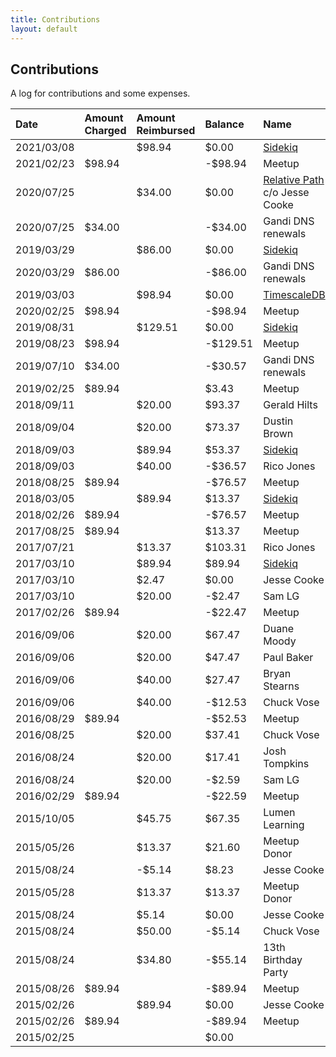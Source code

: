 ```yaml
---
title: Contributions
layout: default
---
```


## Contributions

A log for contributions and some expenses.

| Date       | Amount Charged | Amount Reimbursed | Balance   | Name                                                      |
| :--------- | :------------- | :---------------- | :-------- | :-------------------------------------------------------- |
| 2021/03/08 |                | $98.94            | $0.00     | [Sidekiq](https://sidekiq.org/)                           |
| 2021/02/23 | $98.94         |                   | -$98.94   | Meetup
| 2020/07/25 |                | $34.00            | $0.00     | [Relative Path](https://relativepath.io/) c/o Jesse Cooke |
| 2020/07/25 | $34.00         |                   | -$34.00   | Gandi DNS renewals                                        |
| 2019/03/29 |                | $86.00            | $0.00     | [Sidekiq](https://sidekiq.org/)                           |
| 2020/03/29 | $86.00         |                   | -$86.00   | Gandi DNS renewals                                        |
| 2019/03/03 |                | $98.94            | $0.00     | [TimescaleDB](https://www.timescale.com)                  |
| 2020/02/25 | $98.94         |                   | -$98.94   | Meetup                                                    |
| 2019/08/31 |                | $129.51           | $0.00     | [Sidekiq](https://sidekiq.org/)                           |
| 2019/08/23 | $98.94         |                   | -$129.51  | Meetup                                                    |
| 2019/07/10 | $34.00         |                   | -$30.57   | Gandi DNS renewals                                        |
| 2019/02/25 | $89.94         |                   | $3.43     | Meetup                                                    |
| 2018/09/11 |                | $20.00            | $93.37    | Gerald Hilts                                              |
| 2018/09/04 |                | $20.00            | $73.37    | Dustin Brown                                              |
| 2018/09/03 |                | $89.94            | $53.37    | [Sidekiq](https://sidekiq.org/)                           |
| 2018/09/03 |                | $40.00            | -$36.57   | Rico Jones                                                |
| 2018/08/25 | $89.94         |                   | -$76.57   | Meetup                                                    |
| 2018/03/05 |                | $89.94            | $13.37    | [Sidekiq](https://sidekiq.org/)                           |
| 2018/02/26 | $89.94         |                   | -$76.57   | Meetup                                                    |
| 2017/08/25 | $89.94         |                   | $13.37    | Meetup                                                    |
| 2017/07/21 |                | $13.37            | $103.31   | Rico Jones                                                |
| 2017/03/10 |                | $89.94            | $89.94    | [Sidekiq](https://sidekiq.org/)                           |
| 2017/03/10 |                | $2.47             | $0.00     | Jesse Cooke                                               |
| 2017/03/10 |                | $20.00            | -$2.47    | Sam LG                                                    |
| 2017/02/26 | $89.94         |                   | -$22.47   | Meetup                                                    |
| 2016/09/06 |                | $20.00            | $67.47    | Duane Moody                                               |
| 2016/09/06 |                | $20.00            | $47.47    | Paul Baker                                                |
| 2016/09/06 |                | $40.00            | $27.47    | Bryan Stearns                                             |
| 2016/09/06 |                | $40.00            | -$12.53   | Chuck Vose                                                |
| 2016/08/29 | $89.94         |                   | -$52.53   | Meetup                                                    |
| 2016/08/25 |                | $20.00            | $37.41    | Chuck Vose                                                |
| 2016/08/24 |                | $20.00            | $17.41    | Josh Tompkins                                             |
| 2016/08/24 |                | $20.00            | -$2.59    | Sam LG                                                    |
| 2016/02/29 | $89.94         |                   | -$22.59   | Meetup                                                    |
| 2015/10/05 |                | $45.75            | $67.35    | Lumen Learning                                            |
| 2015/05/26 |                | $13.37            | $21.60    | Meetup Donor                                              |
| 2015/08/24 |                | -$5.14            | $8.23     | Jesse Cooke                                               |
| 2015/05/28 |                | $13.37            | $13.37    | Meetup Donor                                              |
| 2015/08/24 |                | $5.14             | $0.00     | Jesse Cooke                                               |
| 2015/08/24 |                | $50.00            | -$5.14    | Chuck Vose                                                |
| 2015/08/24 |                | $34.80            | -$55.14   | 13th Birthday Party                                       |
| 2015/08/26 | $89.94         |                   | -$89.94   | Meetup                                                    |
| 2015/02/26 |                | $89.94            | $0.00     | Jesse Cooke                                               |
| 2015/02/26 | $89.94         |                   | -$89.94   | Meetup                                                    |
| 2015/02/25 |                |                   | $0.00     |                                                           |
